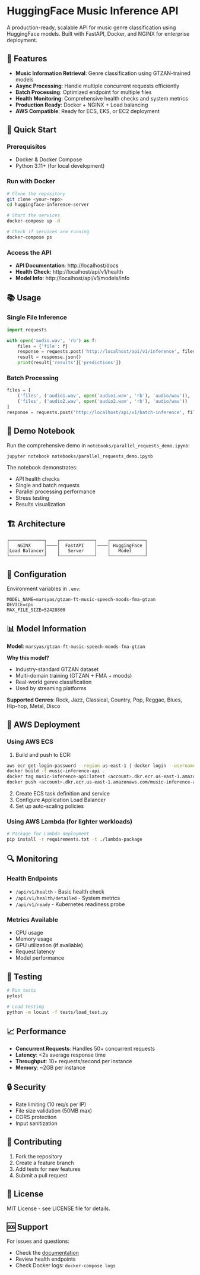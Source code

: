 # HuggingFace Music Inference API

A production-ready, scalable API for music genre classification using HuggingFace models. Built with FastAPI, Docker, and NGINX for enterprise deployment.

## 🎵 Features

- **Music Information Retrieval**: Genre classification using GTZAN-trained models
- **Async Processing**: Handle multiple concurrent requests efficiently
- **Batch Processing**: Optimized endpoint for multiple files
- **Health Monitoring**: Comprehensive health checks and system metrics
- **Production Ready**: Docker + NGINX + Load balancing
- **AWS Compatible**: Ready for ECS, EKS, or EC2 deployment

## 🚀 Quick Start

### Prerequisites

- Docker & Docker Compose
- Python 3.11+ (for local development)

### Run with Docker

```bash
# Clone the repository
git clone <your-repo>
cd huggingface-inference-server

# Start the services
docker-compose up -d

# Check if services are running
docker-compose ps
```

### Access the API

- **API Documentation**: http://localhost/docs
- **Health Check**: http://localhost/api/v1/health
- **Model Info**: http://localhost/api/v1/models/info

## 📚 Usage

### Single File Inference

```python
import requests

with open('audio.wav', 'rb') as f:
    files = {'file': f}
    response = requests.post('http://localhost/api/v1/inference', files=files)
    result = response.json()
    print(result['results']['predictions'])
```

### Batch Processing

```python
files = [
    ('files', ('audio1.wav', open('audio1.wav', 'rb'), 'audio/wav')),
    ('files', ('audio2.wav', open('audio2.wav', 'rb'), 'audio/wav'))
]
response = requests.post('http://localhost/api/v1/batch-inference', files=files)
```

## 🧪 Demo Notebook

Run the comprehensive demo in `notebooks/parallel_requests_demo.ipynb`:

```bash
jupyter notebook notebooks/parallel_requests_demo.ipynb
```

The notebook demonstrates:
- API health checks
- Single and batch requests
- Parallel processing performance
- Stress testing
- Results visualization

## 🏗️ Architecture

```
┌─────────────┐    ┌─────────────┐    ┌─────────────┐
│   NGINX     │────│  FastAPI    │────│ HuggingFace │
│Load Balancer│    │   Server    │    │   Model     │
└─────────────┘    └─────────────┘    └─────────────┘
```

## 🔧 Configuration

Environment variables in `.env`:

```env
MODEL_NAME=marsyas/gtzan-ft-music-speech-moods-fma-gtzan
DEVICE=cpu
MAX_FILE_SIZE=52428800
```

## 📊 Model Information

**Model**: `marsyas/gtzan-ft-music-speech-moods-fma-gtzan`

**Why this model?**
- Industry-standard GTZAN dataset
- Multi-domain training (GTZAN + FMA + moods)
- Real-world genre classification
- Used by streaming platforms

**Supported Genres**: Rock, Jazz, Classical, Country, Pop, Reggae, Blues, Hip-hop, Metal, Disco

## 🚀 AWS Deployment

### Using AWS ECS

1. Build and push to ECR:
```bash
aws ecr get-login-password --region us-east-1 | docker login --username AWS --password-stdin <account>.dkr.ecr.us-east-1.amazonaws.com
docker build -t music-inference-api .
docker tag music-inference-api:latest <account>.dkr.ecr.us-east-1.amazonaws.com/music-inference-api:latest
docker push <account>.dkr.ecr.us-east-1.amazonaws.com/music-inference-api:latest
```

2. Create ECS task definition and service
3. Configure Application Load Balancer
4. Set up auto-scaling policies

### Using AWS Lambda (for lighter workloads)

```bash
# Package for Lambda deployment
pip install -r requirements.txt -t ./lambda-package
```

## 🔍 Monitoring

### Health Endpoints

- `/api/v1/health` - Basic health check
- `/api/v1/health/detailed` - System metrics
- `/api/v1/ready` - Kubernetes readiness probe

### Metrics Available

- CPU usage
- Memory usage
- GPU utilization (if available)
- Request latency
- Model performance

## 🧪 Testing

```bash
# Run tests
pytest

# Load testing
python -m locust -f tests/load_test.py
```

## 📈 Performance

- **Concurrent Requests**: Handles 50+ concurrent requests
- **Latency**: <2s average response time
- **Throughput**: 10+ requests/second per instance
- **Memory**: ~2GB per instance

## 🔒 Security

- Rate limiting (10 req/s per IP)
- File size validation (50MB max)
- CORS protection
- Input sanitization

## 🤝 Contributing

1. Fork the repository
2. Create a feature branch
3. Add tests for new features
4. Submit a pull request

## 📄 License

MIT License - see LICENSE file for details.

## 🆘 Support

For issues and questions:
- Check the [documentation](http://localhost/docs)
- Review health endpoints
- Check Docker logs: `docker-compose logs`